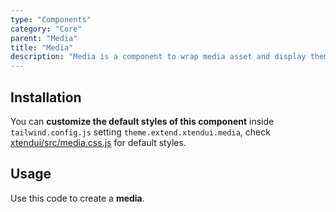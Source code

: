 ```yaml
---
type: "Components"
category: "Core"
parent: "Media"
title: "Media"
description: "Media is a component to wrap media asset and display them in various ways."
---
```


## Installation

You can **customize the default styles of this component** inside `tailwind.config.js` setting `theme.extend.xtendui.media`, check [xtendui/src/media.css.js](https://github.com/xtendui/xtendui/blob/beta/src/media.css.js) for default styles.

## Usage

Use this code to create a **media**.

<demo>
  <demoinline src="demos/components/media/usage">
  </demoinline>
</demo>
